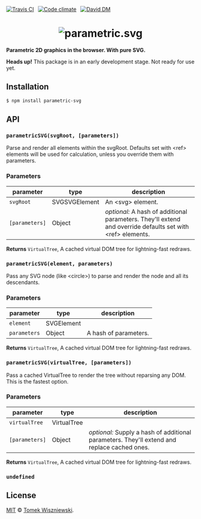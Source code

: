 [![Travis CI](https://img.shields.io/travis/parametric-svg/js/master.svg?style=flat-square)](https://travis-ci.org/parametric-svg/js)
 [![Code climate](https://img.shields.io/codeclimate/github/parametric-svg/js.svg?style=flat-square)](https://codeclimate.com/github/parametric-svg/js)
 [![David DM](https://img.shields.io/david/parametric-svg/js.svg?style=flat-square)](http://david-dm.org/parametric-svg/js)




<h1 align="center">
  <img alt="parametric.svg" src="https://cdn.rawgit.com/parametric-svg/identity/v1.0.0/logo/basic.svg" />
</h1>

**Parametric 2D graphics in the browser. With pure SVG.**

**Heads up!** This package is in an early development stage. Not ready for use yet.




Installation
------------

```sh
$ npm install parametric-svg
```




API
---


### `parametricSVG(svgRoot, [parameters])`

Parse and render all elements within the svgRoot. Defaults set with &lt;ref&gt; elements will be used for calculation, unless you override them with parameters.

### Parameters

| parameter      | type          | description                                                                                                              |
| -------------- | ------------- | ------------------------------------------------------------------------------------------------------------------------ |
| `svgRoot`      | SVGSVGElement |   An &lt;svg&gt; element.                                                                                                |
| `[parameters]` | Object        | _optional:_   A hash of additional parameters. They&#39;ll extend and override defaults set with &lt;ref&gt;   elements. |



**Returns** `VirtualTree`,   A cached virtual DOM tree for lightning-fast redraws.


### `parametricSVG(element, parameters)`

Pass any SVG node (like &lt;circle&gt;) to parse and render the node and all its descendants.

### Parameters

| parameter    | type       | description             |
| ------------ | ---------- | ----------------------- |
| `element`    | SVGElement |                         |
| `parameters` | Object     |   A hash of parameters. |



**Returns** `VirtualTree`,   A cached virtual DOM tree for lightning-fast redraws.


### `parametricSVG(virtualTree, [parameters])`

Pass a cached VirtualTree to render the tree without reparsing any DOM. This is the fastest option.

### Parameters

| parameter      | type        | description                                                                                       |
| -------------- | ----------- | ------------------------------------------------------------------------------------------------- |
| `virtualTree`  | VirtualTree |                                                                                                   |
| `[parameters]` | Object      | _optional:_   Supply a hash of additional parameters. They&#39;ll extend and replace cached ones. |



**Returns** `VirtualTree`,   A cached virtual DOM tree for lightning-fast redraws.


### `undefined`








License
-------

[MIT][] © [Tomek Wiszniewski][].


[MIT]: ./License.md
[Tomek Wiszniewski]: https://github.com/tomekwi
